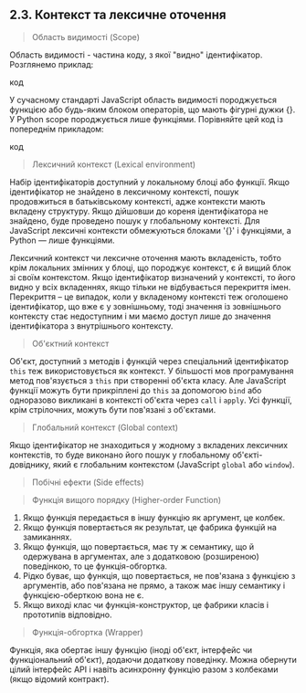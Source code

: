 ## 2.3. Контекст та лексичне оточення

> Область видимості (Scope)

Область видимості - частина коду, з якої "видно" ідентифікатор. Розглянемо приклад:

код

У сучасному стандарті JavaScript область видимості породжується функцією або будь-яким блоком операторів, що мають фігурні дужки {}. У Python scope породжується лише функціями. Порівняйте цей код із попереднім прикладом:

код

> Лексичний контекст (Lexical environment)

Набір ідентифікаторів доступний у локальному блоці або функції. Якщо ідентифікатор не знайдено в лексичному контексті, пошук продовжиться в батьківському контексті, адже контексти мають вкладену структуру. Якщо дійшовши до кореня ідентифікатора не знайдено, буде проведено пошук у глобальному контексті. Для JavaScript лексичні контексти обмежуються блоками '{}' і функціями, а Python — лише функціями.

Лексичний контекст чи лексичне оточення мають вкладеність, тобто крім локальних змінних у блоці, що породжує контекст, є й вищий блок зі своїм контекстом. Якщо ідентифікатор визначений у контексті, то його видно у всіх вкладеннях, якщо тільки не відбувається перекриття імен. Перекриття – це випадок, коли у вкладеному контексті теж оголошено ідентифікатор, що вже є у зовнішньому, тоді значення із зовнішнього контексту стає недоступним і ми маємо доступ лише до значення ідентифікатора з внутрішнього контексту.

> Об'єктний контекст

Об'єкт, доступний з методів і функцій через спеціальний ідентифікатор `this` теж використовується як контекст. У більшості мов програмування метод пов'язується з `this` при створенні об'єкта класу. Але JavaScript функції можуть бути прикріплені до `this` за допомогою `bind` або одноразово викликані в контексті об'єкта через `call` і `apply`. Усі функції, крім стрілочних, можуть бути пов'язані з об'єктами.

> Глобальний контекст (Global context)

Якщо ідентифікатор не знаходиться у жодному з вкладених лексичних контекстів, то буде виконано його пошук у глобальному об'єкті-довіднику, який є глобальним контекстом (JavaScript `global` або `window`).

> Побічні ефекти (Side effects)

> Функція вищого порядку (Higher-order Function)

1. Якщо функція передається в іншу функцію як аргумент, це колбек.
2. Якщо функція повертається як результат, це фабрика функцій на замиканнях.
3. Якщо функція, що повертається, має ту ж семантику, що й одержувана в аргументах, але з додатковою (розширеною) поведінкою, то це функція-обгортка.
4. Рідко буває, що функція, що повертається, не пов'язана з функцією з аргументів, або пов'язана не прямо, а також має іншу семантику і функцією-оберткою вона не є.
5. Якщо виході клас чи функція-конструктор, це фабрики класів і прототипів відповідно.

> Функція-обгортка (Wrapper)

Функція, яка обертає іншу функцію (іноді об'єкт, інтерфейс чи функціональний об'єкт), додаючи додаткову поведінку. Можна обернути цілий інтерфейс API і навіть асинхронну функцію разом з колбеками (якщо відомий контракт).



